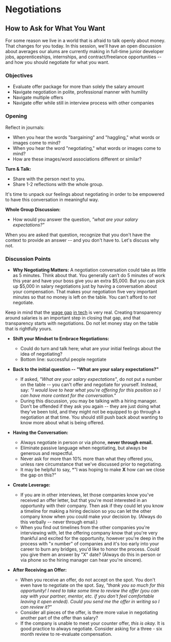# Negotiations
## How to Ask for What You Want

For some reason we live in a world that is afraid to talk openly about money. That changes for you today. In this session, we'll have an open discussion about averages our alums are currently making in full-time junior developer jobs, apprenticeships, internships, and contract/freelance opportunities -- and how you should negotiate for what you want.

### Objectives 

- Evaluate offer package for more than solely the salary amount
- Navigate negotiation in polite, professional manner with humility
- Navigate multiple offers
- Navigate offer while still in interview process with other companies

### Opening
Reflect in journals:

* When you hear the words "bargaining" and "haggling," what words or images come to mind? 
* When you hear the word "negotiating," what words or images come to mind?
* How are these images/word associations different or similar?

**Turn & Talk:**

* Share with the person next to you.
* Share 1-2 reflections with the whole group. 

It's time to unpack our feelings about negotiating in order to be empowered to have this conversation in meaningful way. 

**Whole Group Discussion:**

* How would you answer the question, *"what are your salary expectations?"* 

When you are asked that question, recognize that you don't have the context to provide an answer -- and you don't have to. Let's discuss why not. 

### Discussion Points

* **Why Negotiating Matters:**
A negotiation conversation could take as little as 5 minutes. Think about that. You generally can’t do 5 minutes of work this year and have your boss give you an extra $5,000. But you can pick up $5,000 in salary negotiations just by having a conversation about your compensation. That makes your negotiation five very important minutes so that no money is left on the table. You can't afford to *not* negotiate. 

Keep in mind that the [wage gap](http://www.latimes.com/business/technology/la-fi-tn-0323-pay-gap-20160323-story.html) [in tech](http://www.payscale.com/data-packages/gender-pay-gap/women-in-tech) is very real. Creating transparency around salaries is an important step in closing that gap, and that transparency starts with negotiations. Do not let money stay on the table that is rightfully yours. 

* **Shift your Mindset to Embrace Negotiations:**
  * Could do turn and talk here; what are your initial feelings about the idea of negotiating? 
  * Bottom line: successful people negotiate

* **Back to the initial question -- "What are your salary expectations?"**

  * If asked, *"What are your salary expectations"*, do not put a number on the table -- you can't offer and negotiate for yourself. Instead, say: *"I would love to hear what you're offering for this position so I can have more context for the conversation."*
  * During this discussion, you may be talking with a hiring manager. Don’t be offended if they ask you again -- they are just doing what they've been told, and they might not be equipped to go through a negotiation at that time. You should still push back about wanting to know more about what is being offered. 

* **Having the Conversation:**
  * Always negotiate in person or via phone, **never through email.**
  * Eliminate passive language when negotiating, but always be generous and respectful.
  * Never ask for more than 10% more than what they offered you, unless rare circumstance that we've discussed prior to negotiating.
  * It may be helpful to say, *"I was hoping to make **X** how can we close the gap on this?"
  
* **Create Leverage:**  
  * If you are in other interviews, let those companies know you've received an offer letter, but that you're most interested in an opportunity with their company. Then ask if they could let you know a timeline for making a hiring decision so you can let the other company know when you could make your decision by. (Always do this verbally -- never through email.)
  * When you find out timelines from the other companies you're interviewing with, let the offering company know that you're very thankful and excited for the opportunity, however you're deep in the process with "x number" of companies and it's too early into your career to burn any bridges, you'd like to honor the process. Could you give them an answer by "X" date? (Always do this in person or via phone so the hiring manager can hear you're sincere).

* **After Receiving an Offer:**
  * When you receive an offer, do not accept on the spot. You don't even have to negotiate on the spot. Say, *"thank you so much for this opportunity! I need to take some time to review the offer (you can say with your partner, mentor, etc. if you don't feel comfortable leaving it open ended). Could you send me the offer in writing so I can review it?"*
  * Consider all pieces of the offer, is there more value in negotiating another part of the offer than salary?
  * If the company is unable to meet your counter offer, *this is okay.* It is good practice to always negotiate. Consider asking for a three - six month review to re-evaluate compensation.
